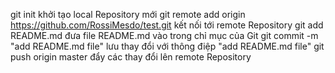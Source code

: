 git init khởi tạo local Repository mới
git remote add origin https://github.com/RossiMesdo/test.git kết nối tới remote Repository
git add README.md đưa file README.md vào trong chỉ mục của Git
git commit -m "add README.md file" lưu thay đổi với thông điệp "add README.md file"
git push origin master đẩy các thay đổi lên remote Repository
